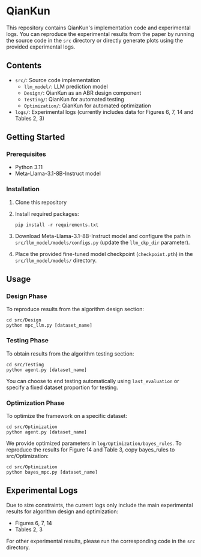 # QianKun

This repository contains QianKun's implementation code and experimental logs. You can reproduce the experimental results from the paper by running the source code in the `src` directory or directly generate plots using the provided experimental logs.

## Contents

- `src/`: Source code implementation
  - `llm_model/`: LLM prediction model
  - `Design/`: QianKun as an ABR design component
  - `Testing/`: QianKun for automated testing
  - `Optimization/`: QianKun for automated optimization
- `logs/`: Experimental logs (currently includes data for Figures 6, 7, 14 and Tables 2, 3)

## Getting Started

### Prerequisites

- Python 3.11
- Meta-Llama-3.1-8B-Instruct model

### Installation

1. Clone this repository

2. Install required packages:
   ```
   pip install -r requirements.txt
   ```

3. Download Meta-Llama-3.1-8B-Instruct model and configure the path in `src/llm_model/models/configs.py` (update the `llm_ckp_dir` parameter).

4. Place the provided fine-tuned model checkpoint (`checkpoint.pth`) in the `src/llm_model/models/` directory.

## Usage

### Design Phase

To reproduce results from the algorithm design section:
```
cd src/Design
python mpc_llm.py [dataset_name]
```

### Testing Phase

To obtain results from the algorithm testing section:
```
cd src/Testing
python agent.py [dataset_name]
```

You can choose to end testing automatically using `last_evaluation` or specify a fixed dataset proportion for testing.

### Optimization Phase

To optimize the framework on a specific dataset:
```
cd src/Optimization
python agent.py [dataset_name]
```

We provide optimized parameters in `log/Optimization/bayes_rules`. To reproduce the results for Figure 14 and Table 3, copy bayes_rules to src/Optimization:
```
cd src/Optimization
python bayes_mpc.py [dataset_name]
```

## Experimental Logs

Due to size constraints, the current logs only include the main experimental results for algorithm design and optimization:
- Figures 6, 7, 14
- Tables 2, 3

For other experimental results, please run the corresponding code in the `src` directory.